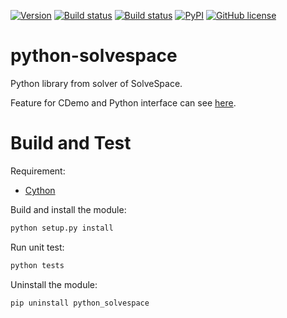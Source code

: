 [![Version](https://img.shields.io/badge/version-3.0.0-yellow.svg)](https://github.com/KmolYuan/solvespace/releases/latest)
[![Build status](https://ci.appveyor.com/api/projects/status/b2o8jw7xnfqghqr5?svg=true)](https://ci.appveyor.com/project/KmolYuan/solvespace)
[![Build status](https://img.shields.io/travis/KmolYuan/solvespace.svg?logo=travis)](https://travis-ci.org/KmolYuan/solvespace)
[![PyPI](https://img.shields.io/pypi/v/python-solvespace.svg)](https://pypi.org/project/python-solvespace/)
[![GitHub license](https://img.shields.io/badge/license-GPLv3+-blue.svg)](https://raw.githubusercontent.com/KmolYuan/solvespace/master/LICENSE)

python-solvespace
===

Python library from solver of SolveSpace.

Feature for CDemo and Python interface can see [here](https://github.com/solvespace/solvespace/blob/master/exposed/DOC.txt).

Build and Test
===

Requirement:

+ [Cython]

Build and install the module:

```bash
python setup.py install
```

Run unit test:

```bash
python tests
```

Uninstall the module:

```bash
pip uninstall python_solvespace
```

[GNU Make]: https://sourceforge.net/projects/mingw-w64/files/latest/download?source=files
[Cython]: https://cython.org/
